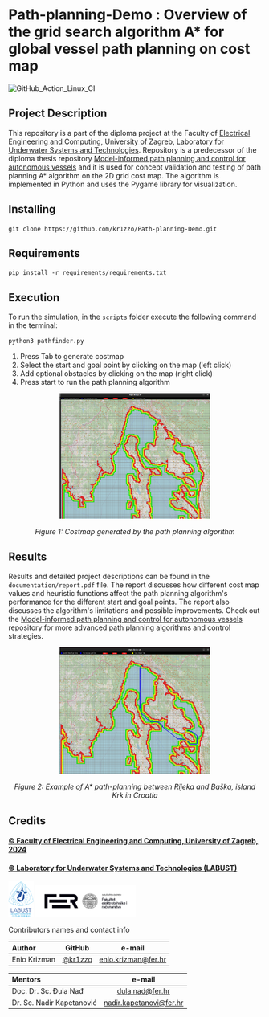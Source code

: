 # Path-planning-Demo : Overview of the grid search algorithm A* for global vessel path planning on cost map

![GitHub_Action_Linux_CI](https://github.com/AtsushiSakai/PythonRobotics/workflows/Linux_CI/badge.svg)

## Project Description

This repository is a part of the diploma project at the Faculty of [Electrical Engineering and Computing, University of Zagreb](https://www.fer.unizg.hr/), [Laboratory for Underwater Systems and Technologies](https://labust.fer.hr/). 
Repository is a predecessor of the diploma thesis repository [Model-informed path planning and control for autonomous vessels](https://github.com/kr1zzo/Model-Informed-Path-Planning) and it is used for concept validation and testing of path planning A* algorithm on the 2D grid cost map. The algorithm is implemented in Python and uses the Pygame library for visualization.

## Installing
```terminal
git clone https://github.com/kr1zzo/Path-planning-Demo.git
```

## Requirements

```terminal
pip install -r requirements/requirements.txt
```

## Execution

To run the simulation, in the `scripts` folder execute the following command in the terminal:

```bash
python3 pathfinder.py
```

1. Press Tab to generate costmap
2. Select the start and goal point by clicking on the map (left click)
3. Add optional obstacles by clicking on the map (right click)
4. Press start to run the path planning algorithm

<p align="center">
<img src="assets/costmap.png" alt="drawing" width="300"/>
</p>
<p align="center">
<em>
Figure 1: Costmap generated by the path planning algorithm
</em>

## Results

Results and detailed project descriptions can be found in the `documentation/report.pdf` file. The report discusses how different cost map values and heuristic functions affect the path planning algorithm's performance for the different start and goal points. The report also discusses the algorithm's limitations and possible improvements.
Check out the [Model-informed path planning and control for autonomous vessels](https://github.com/kr1zzo/Model-Informed-Path-Planning) repository for more advanced path planning algorithms and control strategies.

<p align="center">
<img src="assets/example_astar.png" alt="drawing" width="300"/>
</p>
<p align="center">
<em>
Figure 2: Example of A* path-planning between Rijeka and Baška, island Krk in Croatia 
</em>


## Credits

#### [&copy; Faculty of Electrical Engineering and Computing, University of Zagreb, 2024](https://www.fer.unizg.hr/)

#### [&copy; Laboratory for Underwater Systems and Technologies (LABUST)](https://labust.fer.hr/)

<img src="assets/labust_logo.png" alt="drawing" width="50"/>
<img src="assets/FER_logo_3.png" alt="drawing" width="200"/>

&NewLine;

Contributors names and contact info

Author|GitHub | e-mail
| :--- | :---: | :---:
Enio Krizman  | [@kr1zzo](https://github.com/kr1zzo) | enio.krizman@fer.hr

Mentors | e-mail
| :--- | :---: 
Doc. Dr. Sc. Đula Nađ  | dula.nad@fer.hr
Dr. Sc. Nadir Kapetanović  | nadir.kapetanovi@fer.hr
